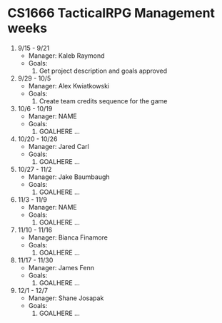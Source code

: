 # CS1666 TacticalRPG Management weeks

1. 9/15 - 9/21
	* Manager: Kaleb Raymond
	* Goals:
		1. Get project description and goals approved
1. 9/29 - 10/5
	* Manager: Alex Kwiatkowski
	* Goals:
		1. Create team credits sequence for the game
1. 10/6 - 10/19
	* Manager: NAME
	* Goals:
		1. GOALHERE
		...
1. 10/20 - 10/26
	* Manager: Jared Carl
	* Goals:
		1. GOALHERE
		...
1. 10/27 - 11/2
	* Manager: Jake Baumbaugh
	* Goals:
		1. GOALHERE
		...
1. 11/3 - 11/9
	* Manager: NAME
	* Goals:
		1. GOALHERE
		...
1. 11/10 - 11/16
	* Manager: Bianca Finamore
	* Goals:
		1. GOALHERE
		...
1. 11/17 - 11/30
	* Manager: James Fenn
	* Goals:
		1. GOALHERE
		...
1. 12/1 - 12/7
	* Manager: Shane Josapak
	* Goals:
		1. GOALHERE
		...

